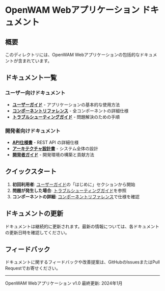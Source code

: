 # OpenWAM Webアプリケーション ドキュメント

## 概要

このディレクトリには、OpenWAM Webアプリケーションの包括的なドキュメントが含まれています。

## ドキュメント一覧

### ユーザー向けドキュメント

- **[ユーザーガイド](user-guide.md)** - アプリケーションの基本的な使用方法
- **[コンポーネントリファレンス](component-reference.md)** - 全コンポーネントの詳細仕様
- **[トラブルシューティングガイド](troubleshooting-guide.md)** - 問題解決のための手順

### 開発者向けドキュメント

- **[API仕様書](api-specification.md)** - REST API の詳細仕様
- **[アーキテクチャ設計書](architecture.md)** - システム全体の設計
- **[開発者ガイド](developer-guide.md)** - 開発環境の構築と貢献方法

## クイックスタート

1. **初回利用者**: [ユーザーガイド](user-guide.md)の「はじめに」セクションから開始
2. **問題が発生した場合**: [トラブルシューティングガイド](troubleshooting-guide.md)を参照
3. **コンポーネントの詳細**: [コンポーネントリファレンス](component-reference.md)で仕様を確認

## ドキュメントの更新

ドキュメントは継続的に更新されます。最新の情報については、各ドキュメントの更新日時を確認してください。

## フィードバック

ドキュメントに関するフィードバックや改善提案は、GitHubのIssuesまたはPull Requestでお寄せください。

---

OpenWAM Webアプリケーション v1.0
最終更新: 2024年1月